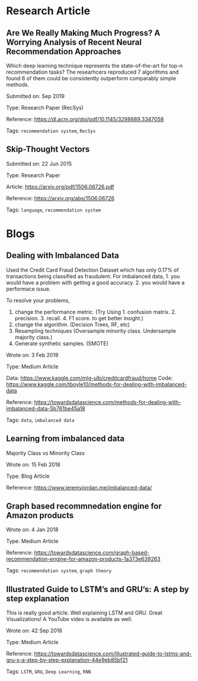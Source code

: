 # Research Article

## Are We Really Making Much Progress? A Worrying Analysis of Recent Neural Recommendation Approaches

Which deep learning technique represents the state-of-the-art for top-n recommendation tasks? The researhcers reproduced 7 algorithms and found 6 of them could be consistently outperform comparably simple methods.



Submitted on: Sep 2019

Type: Research Paper (RecSys)

Reference: https://dl.acm.org/doi/pdf/10.1145/3298689.3347058

Tags: `recommendation system`, `RecSys`


## Skip-Thought Vectors

Submitted on: 22 Jun 2015

Type: Research Paper

Article: https://arxiv.org/pdf/1506.06726.pdf

Reference: https://arxiv.org/abs/1506.06726

Tags: `language`, `recommendation system`

# Blogs

## Dealing with Imbalanced Data

Used the Credit Card Fraud Detection Dataset which has only 0.17% of transactions being classified as fraudulent. For imbalanced data, 1. you would have a problem with getting a good accuracy. 2. you would have a performace issue.

To resolve your problems,
1. change the performance metric. 
(Try Using 1. confusion matrix. 2. precision. 3. recall. 4. F1 score. to get better insight.) 
2. change the algorithm. 
(Decision Trees, RF, etc) 
3. Resampling techniques (Oversample minority class. Undersample majority class.)
4. Generate synthetic samples. (SMOTE)

Wrote on: 3 Feb 2019

Type: Medium Article

Data: https://www.kaggle.com/mlg-ulb/creditcardfraud/home
Code: https://www.kaggle.com/tboyle10/methods-for-dealing-with-imbalanced-data

Reference: https://towardsdatascience.com/methods-for-dealing-with-imbalanced-data-5b761be45a18

Tags: `data`, `imbalanced data`

## Learning from imbalanced data

Majority Class vs Minority Class


Wrote on: 15 Feb 2018

Type: Blog Article

Reference: https://www.jeremyjordan.me/imbalanced-data/

## Graph based recommnedation engine for Amazon products

Wrote on: 4 Jan 2018

Type: Medium Article

Reference: https://towardsdatascience.com/graph-based-recommendation-engine-for-amazon-products-1a373e639263

Tags: `recommendation system`, `graph theory`


## Illustrated Guide to LSTM’s and GRU’s: A step by step explanation

This is really good article. Well explaining LSTM and GRU. Great Visualizations! A YouTube video is available as well.

Wrote on: 42 Sep 2018

Type: Medium Article

Reference: https://towardsdatascience.com/illustrated-guide-to-lstms-and-gru-s-a-step-by-step-explanation-44e9eb85bf21

Tags: `LSTM`, `GRU`, `Deep Learning`, `RNN`